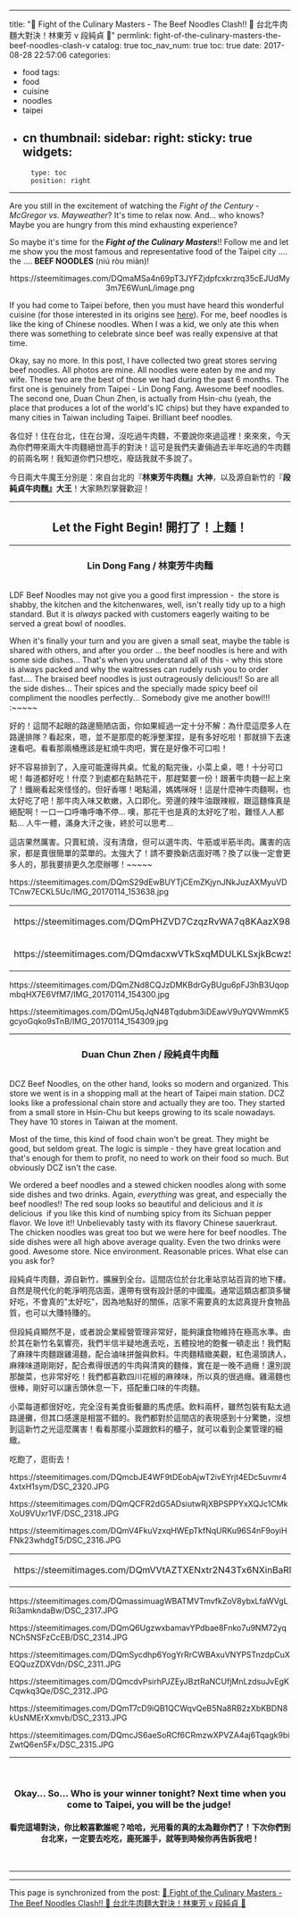 
---
title: "🍜  Fight of the Culinary Masters - The Beef Noodles Clash!! 🍜  台北牛肉麵大對決！林東芳 v 段純貞 🍜"
permlink: fight-of-the-culinary-masters-the-beef-noodles-clash-v
catalog: true
toc_nav_num: true
toc: true
date: 2017-08-28 22:57:06
categories:
- food
tags:
- food
- cuisine
- noodles
- taipei
- cn
thumbnail: 
sidebar:
    right:
        sticky: true
widgets:
    -
        type: toc
        position: right
---


<html>
<p>Are you still in the excitement of watching the <em>Fight of the Century - McGregor vs. Mayweather</em>? It's time to relax now. And... who knows? Maybe you are hungry from this mind exhausting experience?&nbsp;</p>
<p>So maybe it's time for the <em><strong>Fight of the Culinary Masters</strong></em>!! Follow me and let me show you the most famous and representative food of the Taipei city .... the .... <strong>BEEF NOODLES</strong> (niú ròu miàn)!</p>
<center><p>https://steemitimages.com/DQmaMSa4n69pT3JYFZjdpfcxkrzrq35cEJUdMy3m7E6WunL/image.png</p></center>
<p>If you had come to Taipei before, then you must have heard this wonderful cuisine (for those interested in its origins see <a href="https://en.wikipedia.org/wiki/Beef_noodle_soup">here</a>). For me, beef noodles is like the king of Chinese noodles. When I was a kid, we only ate this when there was something to celebrate since beef was really expensive at that time.</p>
<p>Okay, say no more. In this post, I have collected two great stores serving beef noodles. All photos are mine. All noodles were eaten by me and my wife. These two are the best of those we had during the past 6 months. The first one is genuinely from Taipei - Lin Dong Fang. Awesome beef noodles. The second one, Duan Chun Zhen, is actually from Hsin-chu (yeah, the place that produces a lot of the world's IC chips) but they have expanded to many cities in Taiwan including Taipei. Brilliant beef noodles.&nbsp;</p>
<p>各位好！住在台北，住在台灣，沒吃過牛肉麵，不要說你來過這裡！來來來，今天為你們帶來兩大牛肉麵絕世高手的對決！這可是我們夫妻倆過去半年吃過的牛肉麵的前兩名啊！我知道你們只想吃，廢話我就不多說了。</p>
<p>今日兩大牛魔王分別是：來自台北的『<strong>林東芳牛肉麵』大神</strong>，以及源自新竹的『<strong>段純貞牛肉麵』大王</strong>！大家熱烈掌聲歡迎！</p><hr>
<center><h2>Let the Fight Begin! 開打了！上麵！</h2><hr>
<h3>Lin Dong Fang / 林東芳牛肉麵</h3></center>
<p><br>
LDF Beef Noodles may not give you a good first impression - &nbsp;the store is shabby, the kitchen and the kitchenwares, well, isn't really tidy up to a high standard. But it is <em>always</em> packed with customers eagerly waiting to be served a great bowl of noodles.</p>
<p>When it's finally your turn and you are given a small seat, maybe the table is shared with others, and after you order ... the beef noodles is here and with some side dishes... That's when you understand all of this - why this store is always packed and why the waitresses can rudely rush you to order fast.... The braised beef noodles is just outrageously delicious!! So are all the side dishes... Their spices and the specially made spicy beef oil compliment the noodles perfectly... Somebody give me another bowl!!! :~~~~~ &nbsp;&nbsp;</p>
<p>好的！這間不起眼的路邊簡陋店面，你如果經過一定十分不解：為什麼這麼多人在路邊排隊？看起來，嗯，並不是那麼的乾淨整潔捏，是有多好吃啦！那就排下去速速看吧。看看那兩桶應該是紅燒牛肉吧，實在是好像不可口啦！</p>
<p>好不容易排到了，入座可能還得共桌。忙亂的點完後，小菜上桌，嗯！十分可口呢！每道都好吃！什麼？到處都在點熱花干，那趕緊要一份！跟著牛肉麵一起上來了！鐵碗看起來怪怪的。但好香哪！喝點湯，媽媽咪呀！這是什麼神牛肉麵啊，也太好吃了吧！那牛肉入味又軟嫩，入口即化。旁邊的辣牛油跟辣椒，跟這麵條真是絕配啊！一口一口呼嚕呼嚕不停... 噢，那花干也是真的太好吃了啦，難怪人人都點... 人牛一體，滿身大汗之後，終於可以思考...</p>
<p>這店果然厲害。只賣紅燒，沒有清燉，但可以選牛肉、牛筋或半筋半肉。厲害的店家，都是賣很簡單的菜單的。太強大了！請不要換新店面好嗎？換了以後一定會更多人的，那我要排更久怎麼辦哪！~~~~~</p>
<p>https://steemitimages.com/DQmS29dEwBUYTjCEmZKjynJNkJuzAXMyuVDTCnw7ECKL5Uc/IMG_20170114_153638.jpg</p>
<table><tr>
<td><p>https://steemitimages.com/DQmPHZVD7CzqzRvWA7q8KAazX98pXbviBhpXQDuBb2g4QDC/IMG_20170114_161216.jpg</p></td>
<td><p>https://steemitimages.com/DQmaF8X5t9E8fCpxw8ZhU7nHhULr1bfMxNS2ynnevUchEwx/IMG_20170114_161210.jpg</p></td></tr><tr>
<td><p>https://steemitimages.com/DQmdacxwVTkSxqMDULKLSxjkBcwzS2Xj8nLs7eCZ9as3Uxc/IMG_20170114_154804.jpg</p></td>
<td><p>https://steemitimages.com/DQmPoRbrXvYbiStdSsZWfE8aLdo7caSC2AsgJVjUetkDjeq/IMG_20170114_154014.jpg</p></td></tr></table>
<p>https://steemitimages.com/DQmZNd8CQJzDMKBdrGyBUgu6pFJ3hB3UqopmbqHX7E6VfM7/IMG_20170114_154300.jpg</p>
<p>https://steemitimages.com/DQmU5qJqN48Tqdubm3iDEawV9uYQVWmmK5gcyoGqko9sTnB/IMG_20170114_154309.jpg</p>
<hr>
<center><h3>Duan Chun Zhen / 段純貞牛肉麵</h3></center>
<p><br>
DCZ Beef Noodles, on the other hand, looks so modern and organized. This store we went is in a shopping mall at the heart of Taipei main station. DCZ looks like a professional chain store and actually they are too. They started from a small store in Hsin-Chu but keeps growing to its scale nowadays. They have 10 stores in Taiwan at the moment.&nbsp;</p>
<p>Most of the time, this kind of food chain won't be great. They might be good, but seldom great. The logic is simple - they have great location and that's enough for them to profit, no need to work on their food so much. But obviously DCZ isn't the case.&nbsp;</p>
<p>We ordered a beef noodles and a stewed chicken noodles along with some side dishes and two drinks. Again, <em>everything</em> was great, and especially the beef noodles!! The red soup looks so beautiful and delicious and it <em>is</em> delicious &nbsp;if you like this kind of numbing spicy from its Sichuan pepper flavor. We love it!! Unbelievably tasty with its flavory Chinese sauerkraut. The chicken noodles was great too but we were here for beef noodles. The side dishes were all high above average quality. Even the two drinks were good. Awesome store. Nice environment. Reasonable prices. What else can you ask for?</p>
<p>段純貞牛肉麵，源自新竹，擴展到全台。這間店位於台北車站京站百貨的地下樓。自然是現代化的乾淨明亮店面，還帶有很有設計感的中國風。通常這類店都頂多蠻好吃，不會真的"太好吃"，因為地點好的關係，店家不需要真的太認真提升食物品質，也可以大賺特賺的。</p>
<p>但段純貞顯然不是，或者說企業經營管理非常好，能夠讓食物維持在極高水準。由於其在新竹名氣響亮，我們半信半疑地進去吃，五體投地的飽餐一頓走出！我們點了麻辣牛肉麵跟雞湯麵，配合滷味拼盤與飲料。牛肉麵精緻美觀，紅色湯頭誘人，麻辣味道剛剛好，配合煮得很透的牛肉與清爽的麵條，實在是一晚不過癮！還別說那酸菜，也非常好吃！我們都喜歡四川花椒的麻辣味，所以真的很過癮。雞湯麵也很棒，剛好可以讓舌頭休息一下，搭配重口味的牛肉麵。</p>
<p>小菜每道都很好吃，完全沒有美食街餐廳的馬虎感。飲料兩杯，雖然包裝有點太過路邊攤，但其口感還是相當不錯的。我們都對於這間店的表現感到十分驚艷，沒想到這新竹之光這麼厲害！看看那擺小菜跟飲料的櫃子，就可以看到企業管理的細緻。</p>
<p>吃飽了，逛街去！</p>
<p>https://steemitimages.com/DQmcbJE4WF9tDEobAjwT2ivEYrjt4EDc5uvmr44xtxH1sym/DSC_2320.JPG</p>
<p>https://steemitimages.com/DQmQCFR2dG5ADsiutwRjXBPSPPYxXQJc1CMkXoU9VUxr1VF/DSC_2318.JPG</p>
<p>https://steemitimages.com/DQmV4FkuVzxqHWEpTkfNqURKu96S4nF9oyiHFNk23whdgT5/DSC_2316.JPG</p>
<table><tr>
<td><p>https://steemitimages.com/DQmVVtAZTXENxtr2N43Tx6NXinBaRM219wQEGST4Vdd6DiD/DSC_2321.JPG</p></td>
<td><p>https://steemitimages.com/DQmaVed1xV9kLXwWdN4kSnoxyoqzACt23o57bx7sqGhACoB/DSC_2322.JPG</p></td>
</tr></table>
<p>https://steemitimages.com/DQmassimuagWBATMVTmvfkZoV8ybxLfaWVgLRi3amkndaBw/DSC_2317.JPG</p>
<p>https://steemitimages.com/DQmQ6UgzwxbamavYPdbae8Fnko7u9NM72yqNChSNSFzCcEB/DSC_2314.JPG</p>
<p>https://steemitimages.com/DQmSycdhp6YogYrRrCWBAxuVNYPSTnzdpCuXEQQuzZDXVdn/DSC_2311.JPG &nbsp;</p>
<p>https://steemitimages.com/DQmcdvPsirhPJZEyJBztRaNCUfjMnLzdsuJvEgKCqwkq3Qe/DSC_2312.JPG</p>
<p>https://steemitimages.com/DQmT7cD9iQB1QCWqvQeB5Na8RB2zXbKBDN8kUsNMErXxmvb/DSC_2313.JPG</p>
<p>https://steemitimages.com/DQmcJS6aeSoRCf6CRmzwXPVZA4aj6Tqagk9biZwtQ6en5Fx/DSC_2315.JPG</p>
<hr><center>
<br><h3>Okay... So... Who is your winner tonight? Next time when you come to Taipei, you will be the judge!&nbsp;</h3>
<h4>看完這場對決，你比較喜歡誰呢？哈哈，光用看的真的太為難你們了！下次你們到台北來，一定要去吃吃，鹿死誰手，就等到時候你再告訴我吧！</h4><br></center>
<hr>
</html>

- - -

This page is synchronized from the post: [🍜  Fight of the Culinary Masters - The Beef Noodles Clash!! 🍜  台北牛肉麵大對決！林東芳 v 段純貞 🍜](https://steemit.com/@deanliu/fight-of-the-culinary-masters-the-beef-noodles-clash-v)
